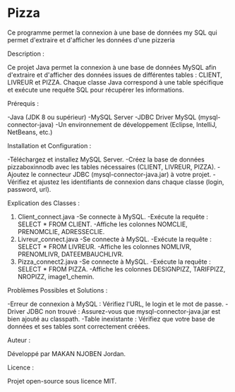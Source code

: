 # Pizza
Ce programme permet la connexion à une base de données my SQL qui permet d'extraire et d'afficher les données d'une pizzeria

Description : 

Ce projet Java permet la connexion à une base de données MySQL afin d'extraire et d'afficher des données issues de différentes tables : CLIENT, LIVREUR et PIZZA. Chaque classe Java correspond à une table spécifique et exécute une requête SQL pour récupérer les informations.

Prérequis :

-Java (JDK 8 ou supérieur)
-MySQL Server
-JDBC Driver MySQL (mysql-connector-java)
-Un environnement de développement (Eclipse, IntelliJ, NetBeans, etc.)

Installation et Configuration :

-Téléchargez et installez MySQL Server.
-Créez la base de données pizzaboxinnodb avec les tables nécessaires (CLIENT, LIVREUR, PIZZA).
-Ajoutez le connecteur JDBC (mysql-connector-java.jar) à votre projet.
-Vérifiez et ajustez les identifiants de connexion dans chaque classe (login, password, url).

Explication des Classes :

1. Client_connect.java
-Se connecte à MySQL.
-Exécute la requête : SELECT * FROM CLIENT.
-Affiche les colonnes NOMCLIE, PRENOMCLIE, ADRESSECLIE.
2. Livreur_connect.java
-Se connecte à MySQL.
-Exécute la requête : SELECT * FROM LIVREUR.
-Affiche les colonnes NOMLIVR, PRENOMLIVR, DATEEMBAUCHLIVR.
3. Pizza_connect2.java
-Se connecte à MySQL.
-Exécute la requête : SELECT * FROM PIZZA.
-Affiche les colonnes DESIGNPIZZ, TARIFPIZZ, NROPIZZ, image1_chemin.

Problèmes Possibles et Solutions :

-Erreur de connexion à MySQL : Vérifiez l'URL, le login et le mot de passe.
-Driver JDBC non trouvé : Assurez-vous que mysql-connector-java.jar est bien ajouté au classpath.
-Table inexistante : Vérifiez que votre base de données et ses tables sont correctement créées.

Auteur :

Développé par MAKAN NJOBEN Jordan.

Licence :

Projet open-source sous licence MIT.
